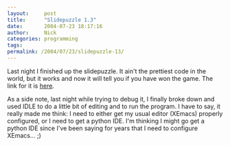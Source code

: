 ```yaml
---
layout:     post
title:      "Slidepuzzle 1.3"
date:       2004-07-23 18:17:16
author:     Nick
categories: programming
tags:  
permalink: /2004/07/23/slidepuzzle-13/
---
```

    
Last night I finished up the slidepuzzle. It ain't the prettiest code in the world, but it works and now it will tell you if you have won the game. The link for it is [here](http://www.geocities.com/nloadholtes/code/slidepuzzle.py.html).   
  
    
As a side note, last night while trying to debug it, I finally broke down and used IDLE to do a little bit of editing and to run the program. I have to say, it really made me think: I need to either get my usual editor (XEmacs) properly configured, or I need to get a python IDE. I'm thinking I might go get a python IDE since I've been saying for years that I need to configure XEmacs... ;)  

